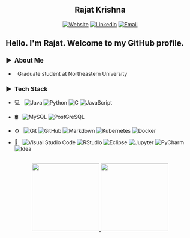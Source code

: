 <h2 align="center"> Rajat Krishna </h2>
<div align="center">
<a href="https://rajatkrishna.tech/"><img alt="Website" src="https://img.shields.io/badge/Website-https%3A%2F%2Frajatkrishna.tech-blue?style=flat-square&logo=google-chrome"></a>
<a href="https://www.linkedin.com/in/krishna-ra/"><img alt="LinkedIn" src="https://img.shields.io/badge/LinkedIn-Rajat%20Krishna-blue?style=flat-square&logo=linkedin"></a>
<a href="mailto:krishna.ra@northeastern.edu"><img alt="Email" src="https://img.shields.io/badge/Email-krishna.ra%40northeastern.edu-blue?style=flat-square&logo=gmail"></a>
</div>

## Hello. I'm Rajat. Welcome to my GitHub profile.

<h3> &#x25B6; &nbsp;About Me </h3>

- &nbsp; Graduate student at Northeastern University

<h3> &#x25B6; &nbsp;Tech Stack</h3>

- 💻 &nbsp;
  ![Java](https://img.shields.io/badge/java-333333?style=flat&logo=openjdk&logoColor=white)
  ![Python](https://img.shields.io/badge/Python-333333?style=flat&logo=python&logoColor=blue)
  ![C](https://img.shields.io/badge/-C-333333?style=flat&logo=C%2B%2B&logoColor=00599C)
  ![JavaScript](https://img.shields.io/badge/JavaScript-323330?style=flat&logo=javascript&logoColor=F7DF1E)

- 🛢 &nbsp;
  ![MySQL](https://img.shields.io/badge/MySQL-333333?style=flat&logo=mysql&logoColor=white)
  ![PostGreSQL](https://img.shields.io/badge/PostgreSQL-333333?style=flat&logo=postgresql)

- ⚙️ &nbsp;
  ![Git](https://img.shields.io/badge/GIT-333333?style=flat&logo=git)
  ![GitHub](https://img.shields.io/badge/-GitHub-333333?style=flat&logo=github)
  ![Markdown](https://img.shields.io/badge/-Markdown-333333?style=flat&logo=markdown)
  ![Kubernetes](https://img.shields.io/badge/kubernetes-333333?&style=flat&logo=kubernetes)
  ![Docker](https://img.shields.io/badge/Docker-333333?style=flat&logo=docker)

- 🔧 &nbsp;
  ![Visual Studio Code](https://img.shields.io/badge/-Visual%20Studio%20Code-333333?style=flat&logo=visual-studio-code&logoColor=007ACC)
  ![RStudio](https://img.shields.io/badge/-RStudio-333333?style=flat&logo=rstudio)
  ![Eclipse](https://img.shields.io/badge/-Eclipse-333333?style=flat&logo=eclipse-ide&logoColor=2C2255)
  ![Jupyter](https://img.shields.io/badge/Jupyter-333333?&style=flat&logo=Jupyter)
  ![PyCharm](https://img.shields.io/badge/PyCharm-333333?&style=flat&logo=PyCharm&logoColor=white)
  ![Idea](https://img.shields.io/badge/IntelliJ_IDEA-333333?style=flat&logo=intellij-idea&logoColor=white)

<br/>

<a href="https://github.com/rajatkrishna">
<div align="center">
  <img height="180em" src="https://github-readme-stats-beta-self.vercel.app/api?username=rajatkrishna&theme=buefy&show_icons=true&count_private=true&hide_rank=true&hide=stars" />
  <img height="180em" src="https://github-readme-stats-beta-self.vercel.app/api/top-langs/?username=rajatkrishna&theme=buefy&layout=compact&langs_count=6&count_weight=1&size_weight=0" />
</div>
</a>

<br/>
